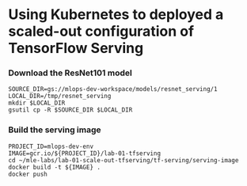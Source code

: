 # Using Kubernetes to deployed a scaled-out configuration of TensorFlow Serving

### Download the ResNet101 model

```
SOURCE_DIR=gs://mlops-dev-workspace/models/resnet_serving/1
LOCAL_DIR=/tmp/resnet_serving
mkdir $LOCAL_DIR
gsutil cp -R $SOURCE_DIR $LOCAL_DIR
```

### Build the serving image

```
PROJECT_ID=mlops-dev-env
IMAGE=gcr.io/${PROJECT_ID}/lab-01-tfserving
cd ~/mle-labs/lab-01-scale-out-tfserving/tf-serving/serving-image
docker build -t ${IMAGE} .
docker push
```

